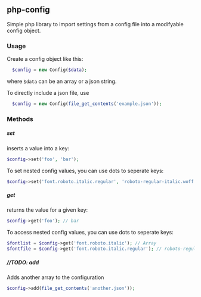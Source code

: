 ## php-config
Simple php library to import settings from a config file into a modifyable config object.  

### Usage
Create a config object like this:
```php
  $config = new Config($data);
```
where `$data` can be an array or a json string.  

To directly include a json file, use
```php
  $config = new Config(file_get_contents('example.json'));
```

### Methods

##### set
inserts a value into a key:
```php
$config->set('foo', 'bar');
```

To set nested config values, you can use dots to seperate keys:
```php
$config->set('font.roboto.italic.regular', 'roboto-regular-italic.woff');
```



##### get
returns the value for a given key:
```php
$config->get('foo'); // bar
```

To access nested config values, you can use dots to seperate keys:
```php
$fontlist = $config->get('font.roboto.italic'); // Array
$fontfile = $config->get('font.roboto.italic.regular'); // roboto-regular-italic.woff
```



##### //TODO: add
Adds another array to the configuration
```php
$config->add(file_get_contents('another.json'));
```
